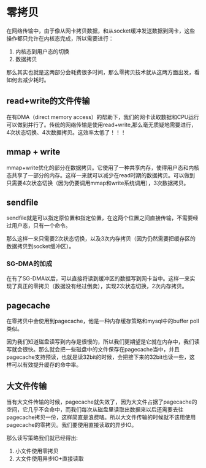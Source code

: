 # 零拷贝
在网络传输中，由于像从网卡拷贝数据，和从socket缓冲发送数据到网卡，这些操作都只允许在内核态完成，所以需要进行：
1. 内核态到用户态的切换
2. 数据拷贝

那么其实也就是这两部分会耗费很多时间，那么零拷贝技术就从这两方面出发，看如何去减少耗时。

## read+write的文件传输
在有DMA（direct memory access）的帮助下，我们的网卡读取数据和CPU运行可以做到并行了。传统的网络传输是使用read+write,那么毫无质疑地需要进行，4次状态切换、4次数据拷贝。这效率太低了！！！
## mmap + write
mmap+write优化的部分在数据拷贝。它使用了一种共享内存，使得用户态和内核态共享了一部分的内存。这样一来就可以减少在read时期的数据拷贝。可以做到只需要4次状态切换（因为仍要调用mmap和write系统调用），3次数据拷贝。
## sendfile
sendfile就是可以指定原位置和指定位置，在这两个位置之间直接传输，不需要经过用户态，只有一个命令。

那么这样一来只需要2次状态切换，以及3次内存拷贝（因为仍然需要把缓存区的数据拷贝到socket缓冲区）。

### SG-DMA的加成
在有了SG-DMA以后，可以直接将读到缓冲区的数据写到网卡当中。这样一来实现了真正的零拷贝（数据没有经过倒卖），实现2次状态切换，2次内存拷贝。

## pagecache
在零拷贝中会使用到pagecache，他是一种内存缓存策略和mysql中的buffer poll类似。

因为我们知道磁盘读写到内存是很慢的，所以我们更期望是它就在内存中，我们读写就会很快。那么就会把一些磁盘中的文件保存在pagecache当中，并且pagecache支持预读，也就是读32bit的时候，会把接下来的32bit也读一些，这样可以有效提升缓存的命中率。

## 大文件传输
当有大文件传输的时候，pagecache就失效了，因为大文件占据了pagecache的空间，它几乎不会命中，而我们每次从磁盘里读取出数据来以后还需要去往pagecache拷贝一份，这样简直是浪费咯。所以大文件传输的时候就不该用使用pagecache的零拷贝。我们要使用直接读取的异步IO。

那么读写策略我们就已经得出:
1. 小文件使用零拷贝
2. 大文件使用异步IO+直接读取